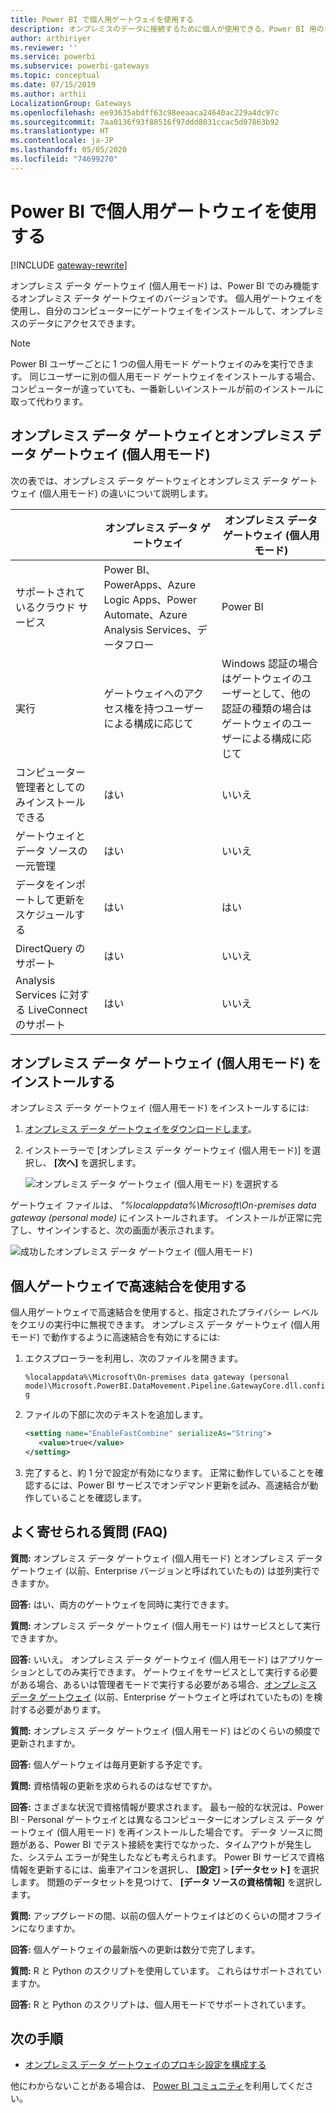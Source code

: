 ```yaml
---
title: Power BI で個人用ゲートウェイを使用する
description: オンプレミスのデータに接続するために個人が使用できる、Power BI 用のオンプレミス データ ゲートウェイ (個人用モード) について説明します。
author: arthiriyer
ms.reviewer: ''
ms.service: powerbi
ms.subservice: powerbi-gateways
ms.topic: conceptual
ms.date: 07/15/2019
ms.author: arthii
LocalizationGroup: Gateways
ms.openlocfilehash: ee93635abdff63c98eeaaca24640ac229a4dc97c
ms.sourcegitcommit: 7aa0136f93f88516f97ddd8031ccac5d07863b92
ms.translationtype: HT
ms.contentlocale: ja-JP
ms.lasthandoff: 05/05/2020
ms.locfileid: "74699270"
---
```

# <a name="use-personal-gateways-in-power-bi"></a>Power BI で個人用ゲートウェイを使用する

[!INCLUDE [gateway-rewrite](includes/gateway-rewrite.md)]

オンプレミス データ ゲートウェイ (個人用モード) は、Power BI でのみ機能するオンプレミス データ ゲートウェイのバージョンです。 個人用ゲートウェイを使用し、自分のコンピューターにゲートウェイをインストールして、オンプレミスのデータにアクセスできます。

> [!NOTE]
> Power BI ユーザーごとに 1 つの個人用モード ゲートウェイのみを実行できます。 同じユーザーに別の個人用モード ゲートウェイをインストールする場合、コンピューターが違っていても、一番新しいインストールが前のインストールに取って代わります。

## <a name="on-premises-data-gateway-vs-on-premises-data-gateway-personal-mode"></a>オンプレミス データ ゲートウェイとオンプレミス データ ゲートウェイ (個人用モード)

次の表では、オンプレミス データ ゲートウェイとオンプレミス データ ゲートウェイ (個人用モード) の違いについて説明します。

|   |オンプレミス データ ゲートウェイ | オンプレミス データ ゲートウェイ (個人用モード) |
| ---- | ---- | ---- |
|サポートされているクラウド サービス |Power BI、PowerApps、Azure Logic Apps、Power Automate、Azure Analysis Services、データフロー |Power BI |
|実行 |ゲートウェイへのアクセス権を持つユーザーによる構成に応じて |Windows 認証の場合はゲートウェイのユーザーとして、他の認証の種類の場合はゲートウェイのユーザーによる構成に応じて |
|コンピューター管理者としてのみインストールできる |はい |いいえ |
|ゲートウェイとデータ ソースの一元管理 |はい |いいえ |
|データをインポートして更新をスケジュールする |はい |はい |
|DirectQuery のサポート |はい |いいえ |
|Analysis Services に対する LiveConnect のサポート |はい |いいえ |

## <a name="install-the-on-premises-data-gateway-personal-mode"></a>オンプレミス データ ゲートウェイ (個人用モード) をインストールする

オンプレミス データ ゲートウェイ (個人用モード) をインストールするには:

1. [オンプレミス データ ゲートウェイをダウンロードします](https://go.microsoft.com/fwlink/?LinkId=820925&clcid=0x409)。

2. インストーラーで [オンプレミス データ ゲートウェイ (個人用モード)] を選択し、 **[次へ]** を選択します。

   ![オンプレミス データ ゲートウェイ (個人用モード) を選択する](media/service-gateway-personal-mode/personal-gateway-select.png)

ゲートウェイ ファイルは、 _"%localappdata%\Microsoft\On-premises data gateway (personal mode)_ にインストールされます。 インストールが正常に完了し、サインインすると、次の画面が表示されます。

![成功したオンプレミス データ ゲートウェイ (個人用モード)](media/service-gateway-personal-mode/personal-gateway-complete.png)

## <a name="use-fast-combine-with-the-personal-gateway"></a>個人ゲートウェイで高速結合を使用する

個人用ゲートウェイで高速結合を使用すると、指定されたプライバシー レベルをクエリの実行中に無視できます。 オンプレミス データ ゲートウェイ (個人用モード) で動作するように高速結合を有効にするには:

1. エクスプローラーを利用し、次のファイルを開きます。

   `%localappdata%\Microsoft\On-premises data gateway (personal mode)\Microsoft.PowerBI.DataMovement.Pipeline.GatewayCore.dll.config`

2. ファイルの下部に次のテキストを追加します。

    ```xml
    <setting name="EnableFastCombine" serializeAs="String">
       <value>true</value>
    </setting>
    ```

3. 完了すると、約 1 分で設定が有効になります。 正常に動作していることを確認するには、Power BI サービスでオンデマンド更新を試み、高速結合が動作していることを確認します。

## <a name="frequently-asked-questions-faq"></a>よく寄せられる質問 (FAQ)

**質問:** オンプレミス データ ゲートウェイ (個人用モード) とオンプレミス データ ゲートウェイ (以前、Enterprise バージョンと呼ばれていたもの) は並列実行できますか。
  
**回答:** はい、両方のゲートウェイを同時に実行できます。

**質問:** オンプレミス データ ゲートウェイ (個人用モード) はサービスとして実行できますか。
  
**回答:** いいえ。 オンプレミス データ ゲートウェイ (個人用モード) はアプリケーションとしてのみ実行できます。 ゲートウェイをサービスとして実行する必要がある場合、あるいは管理者モードで実行する必要がある場合、[オンプレミス データ ゲートウェイ](/data-integration/gateway/service-gateway-onprem) (以前、Enterprise ゲートウェイと呼ばれていたもの) を検討する必要があります。

**質問:** オンプレミス データ ゲートウェイ (個人用モード) はどのくらいの頻度で更新されますか。
  
**回答:** 個人ゲートウェイは毎月更新する予定です。

**質問:** 資格情報の更新を求められるのはなぜですか。
  
**回答:** さまざまな状況で資格情報が要求されます。 最も一般的な状況は、Power BI - Personal ゲートウェイとは異なるコンピューターにオンプレミス データ ゲートウェイ (個人用モード) を再インストールした場合です。 データ ソースに問題がある、Power BI でテスト接続を実行でなかった、タイムアウトが発生した、システム エラーが発生したなども考えられます。 Power BI サービスで資格情報を更新するには、歯車アイコンを選択し、 **[設定]**  >  **[データセット]** を選択します。 問題のデータセットを見つけて、 **[データ ソースの資格情報]** を選択します。

**質問:** アップグレードの間、以前の個人ゲートウェイはどのくらいの間オフラインになりますか。
  
**回答:** 個人ゲートウェイの最新版への更新は数分で完了します。

**質問:** R と Python のスクリプトを使用しています。 これらはサポートされていますか。
  
**回答:** R と Python のスクリプトは、個人用モードでサポートされています。

## <a name="next-steps"></a>次の手順

* [オンプレミス データ ゲートウェイのプロキシ設定を構成する](/data-integration/gateway/service-gateway-proxy)  

他にわからないことがある場合は、 [Power BI コミュニティ](https://community.powerbi.com/)を利用してください。
